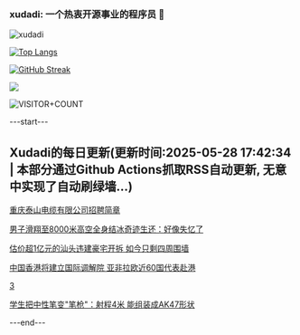 ### xudadi: 一个热衷开源事业的程序员 👋

![xudadi](https://github-readme-stats-git-masterorgs-github-readme-stats-team.vercel.app/api?username=xudadi)

[![Top Langs](https://github-readme-stats.vercel.app/api/top-langs/?username=xudadi)](https://github.com/anuraghazra/github-readme-stats)

[![GitHub Streak](https://streak-stats.demolab.com?user=xudadi&locale=zh_Hans)](https://git.io/streak-stats)

![](https://raw.githubusercontent.com/xudadi/xudadi/main/assets/github-contribution-grid-snake.svg)

![VISITOR+COUNT](https://komarev.com/ghpvc/?username=xudadi&label=VISITOR+COUNT)


---start---

## Xudadi的每日更新(更新时间:2025-05-28 17:42:34 | 本部分通过Github Actions抓取RSS自动更新, 无意中实现了自动刷绿墙...)

[重庆泰山电缆有限公司招聘简章](https://www.gongkaoleida.com/article/2422736)

[男子滑翔至8000米高空全身结冰奇迹生还：好像失忆了](https://m.163.com/news/article/K0L79PBB055040N3.html)

[估价超1亿元的汕头违建豪宅开拆 如今只剩四周围墙](https://m.163.com/news/article/K0L6BBKH051492T3.html)

[中国香港将建立国际调解院 亚非拉欧近60国代表赴港](https://m.163.com/news/article/K0JTK68C0514R9OJ.html)

[3](https://m.163.com/touch/news/sub/domestic)

[学生把中性笔变"笔枪"：射程4米 能组装成AK47形状](https://m.163.com/news/article/K0KO8T88055040N3.html)

---end---
